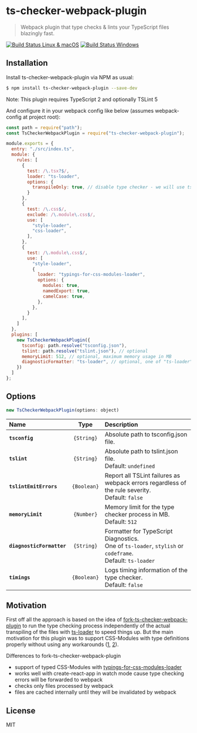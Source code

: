 # ts-checker-webpack-plugin
> Webpack plugin that type checks & lints your TypeScript files blazingly fast.

[![Build Status Linux & macOS][build-travis-badge]][build-travis] [![Build Status Windows][build-appveyor-badge]][build-appveyor]

## Installation

Install ts-checker-webpack-plugin via NPM as usual:

```sh
$ npm install ts-checker-webpack-plugin --save-dev
```

Note: This plugin requires TypeScript 2 and optionally TSLint 5

And configure it in your webpack config like below (assumes webpack-config at project root):

```js
const path = require("path");
const TsCheckerWebpackPlugin = require("ts-checker-webpack-plugin");

module.exports = {
  entry: "./src/index.ts",
  module: {
    rules: [
      {
        test: /\.tsx?$/,
        loader: "ts-loader",
        options: {
          transpileOnly: true, // disable type checker - we will use ts-checker-webpack-plugin for that :)
        }
      },
      {
        test: /\.css$/,
        exclude: /\.module\.css$/,
        use: [
          "style-loader",
          "css-loader",
        ],
      },
      {
        test: /\.module\.css$/,
        use: [
          "style-loader",
          {
            loader: "typings-for-css-modules-loader",
            options: {
              modules: true,
              namedExport: true,
              camelCase: true,
            },
          },
        }
      ],
    ]
  },
  plugins: [
    new TsCheckerWebpackPlugin({
      tsconfig: path.resolve("tsconfig.json"),
      tslint: path.resolve("tslint.json"), // optional
      memoryLimit: 512, // optional, maximum memory usage in MB
      diagnosticFormatter: "ts-loader", // optional, one of "ts-loader", "stylish", "codeframe"
    })
  ]
};
```

## Options

```js
new TsCheckerWebpackPlugin(options: object)
```

|Name|Type|Description|
|:--|:--:|:----------|
|**`tsconfig`**|`{String}`|Absolute path to tsconfig.json file.|
|**`tslint`**|`{String}`|Absolute path to tslint.json file. <br>Default: `undefined`|
|**`tslintEmitErrors`**|`{Boolean}`|Report all TSLint failures as webpack errors regardless of the rule severity. <br>Default: `false`|
|**`memoryLimit`**|`{Number}`|Memory limit for the type checker process in MB. <br>Default: `512`|
|**`diagnosticFormatter`**|`{String}`|Formatter for TypeScript Diagnostics. <br>One of `ts-loader`, `stylish` or `codeframe`.<br> Default: `ts-loader`|
|**`timings`**|`{Boolean}`|Logs timing information of the type checker. <br>Default: `false`|


## Motivation

First off all the approach is based on the idea of [fork-ts-checker-webpack-plugin](https://github.com/Realytics/fork-ts-checker-webpack-plugin) to run the type checking process independently of the actual transpiling of the files with [ts-loader](https://github.com/TypeStrong/ts-loader) to speed things up. 
But the main motivation for this plugin was to support CSS-Modules with type definitions properly without using any workarounds ([1](https://github.com/Jimdo/typings-for-css-modules-loader/issues/33#issuecomment-303330819), [2](https://github.com/Quramy/typed-css-modules/issues/2#issuecomment-260391196)).

Differences to fork-ts-checker-webpack-plugin
- support of typed CSS-Modules with [typings-for-css-modules-loader](https://github.com/Jimdo/typings-for-css-modules-loader)
- works well with create-react-app in watch mode cause type checking errors will be forwarded to webpack
- checks only files processed by webpack
- files are cached internally until they will be invalidated by webpack


## License

MIT


[build-travis-badge]: https://travis-ci.org/zinserjan/ts-checker-webpack-plugin.svg?branch=master
[build-travis]: https://travis-ci.org/zinserjan/ts-checker-webpack-plugin
[build-appveyor-badge]: https://ci.appveyor.com/api/projects/status/r6g3yxa1uxefswt0/branch/master?svg=true
[build-appveyor]: https://ci.appveyor.com/project/zinserjan/ts-checker-webpack-plugin

